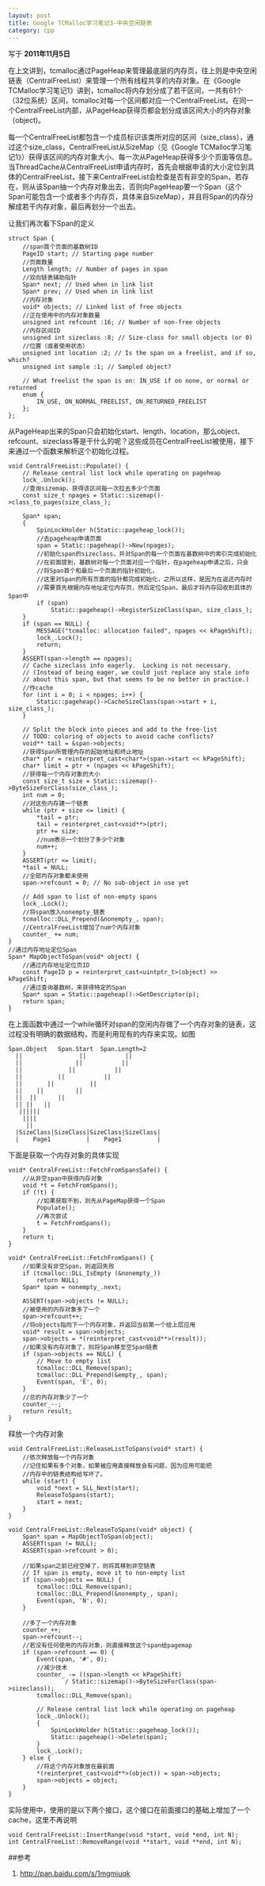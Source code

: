 ```yaml
---
layout: post
title: Google TCMalloc学习笔记3-中央空闲链表
category: cpp
---
```


写于 **2011年11月5日**

在上文讲到，tcmalloc通过PageHeap来管理最底层的内存页，往上则是中央空闲链表（CentralFreeList）来管理一个所有线程共享的内存对象。在《Google TCMalloc学习笔记1》讲到，tcmalloc将内存划分成了若干区间，一共有61个（32位系统）区间，tcmalloc对每一个区间都对应一个CentralFreeList。在同一个CentralFreeList内部，从PageHeap获得页都会划分成该区间大小的内存对象（object)。

每一个CentralFreeList都包含一个成员标识该类所对应的区间（size_class），通过这个size_class，CentralFreeList从SizeMap（见《Google TCMalloc学习笔记1》）获得该区间的内存对象大小、每一次从PageHeap获得多少个页面等信息。当ThreadCache从CentralFreeList申请内存时，首先会根据申请的大小定位到具体的CentralFreeList，接下来CentralFreeList会检查是否有非空的Span，若存在，则从该Span抽一个内存对象出去，否则向PageHeap要一个Span（这个Span可能包含一个或者多个内存页，具体来自SizeMap），并且将Span的内存分解成若干内存对象，最后再划分一个出去。

让我们再次看下Span的定义

	struct Span {
		//span首个页面的基数树ID
		PageID start; // Starting page number
		//页面数量
		Length length; // Number of pages in span
		//双向链表辅助指针
		Span* next; // Used when in link list
		Span* prev; // Used when in link list
		//内存对象
		void* objects; // Linked list of free objects
		//正在使用中的内存对象数量
		unsigned int refcount :16; // Number of non-free objects
		//内存区间ID
		unsigned int sizeclass :8; // Size-class for small objects (or 0)
		//位置（或者使用状态）
		unsigned int location :2; // Is the span on a freelist, and if so, which?
		unsigned int sample :1; // Sampled object?

		// What freelist the span is on: IN_USE if on none, or normal or returned
		enum {
			IN_USE, ON_NORMAL_FREELIST, ON_RETURNED_FREELIST
		};
	};

	
从PageHeap出来的Span只会初始化start、length、location，那么object、refcount、sizeclass等是干什么的呢？这些成员在CentralFreeList被使用，接下来通过一个函数来解析这个初始化过程。

	void CentralFreeList::Populate() {
		// Release central list lock while operating on pageheap
		lock_.Unlock();
		//查询sizemap，获得该区间每一次拉去多少个页面
		const size_t npages = Static::sizemap()->class_to_pages(size_class_);

		Span* span;
		{
			SpinLockHolder h(Static::pageheap_lock());
			//去pageheap申请页面
			span = Static::pageheap()->New(npages);
			//初始化span的sizeclass，并对Span的每一个页面在基数树中的索引完成初始化
			//在前面提到，基数树对每一个页面对应一个指针，在pageheap申请之后，只会
			//将Span首个和最后一个页面的指针初始化，
			//这里对Span的所有页面的指针都完成初始化，之所以这样，是因为在返还内存时
			//需要首先根据内存地址定位内存页，然后定位Span，最后才将内存回收到具体的Span中
			if (span)
				Static::pageheap()->RegisterSizeClass(span, size_class_);
		}
		if (span == NULL) {
			MESSAGE("tcmalloc: allocation failed", npages << kPageShift);
			lock_.Lock();
			return;
		}
		ASSERT(span->length == npages);
		// Cache sizeclass info eagerly.  Locking is not necessary.
		// (Instead of being eager, we could just replace any stale info
		// about this span, but that seems to be no better in practice.)
		//作cache
		for (int i = 0; i < npages; i++) {
			Static::pageheap()->CacheSizeClass(span->start + i, size_class_);
		}

		// Split the block into pieces and add to the free-list
		// TODO: coloring of objects to avoid cache conflicts?
		void** tail = &span->objects;
		//获得Span所管理内存的起始地址和终止地址
		char* ptr = reinterpret_cast<char*>(span->start << kPageShift);
		char* limit = ptr + (npages << kPageShift);
		//获得每一个内存对象的大小
		const size_t size = Static::sizemap()->ByteSizeForClass(size_class_);
		int num = 0;
		//对这些内存建一个链表
		while (ptr + size <= limit) {
			*tail = ptr;
			tail = reinterpret_cast<void**>(ptr);
			ptr += size;
			//num表示一个划分了多少个对象
			num++;
		}
		ASSERT(ptr <= limit);
		*tail = NULL;
		//全部内存对象都未使用
		span->refcount = 0; // No sub-object in use yet

		// Add span to list of non-empty spans
		lock_.Lock();
		//将span放入nonempty_链表
		tcmalloc::DLL_Prepend(&nonempty_, span);
		//CentralFreeList增加了num个内存对象
		counter_ += num;
	}
	//通过内存地址定位Span
	Span* MapObjectToSpan(void* object) {
		//通过内存地址定位页ID
		const PageID p = reinterpret_cast<uintptr_t>(object) >> kPageShift;
		//通过查询基数树，来获得特定的Span
		Span* span = Static::pageheap()->GetDescriptor(p);
		return span;
	}
	
在上面函数中通过一个while循环对span的空闲内存做了一个内存对象的链表，这过程没有明确的数据结构，而是利用现有的内存来实现。如图

	Span.Object   Span.Start  Span.Length=2
	  ||                ||           ||
	  ||               ||           ||
	  ||             ||           ||
	  ||          ||           ||
	  ||       ||          ||
	  ||    ||         ||
	  ||  ||      ||
	  || ||   ||
	   ||||||
	    ||||
	     || 
	  |SizeClass|SizeClass|SizeClass|SizeClass|
	  |    Page1          |    Page1          | 
  
下面是获取一个内存对象的具体实现

	void* CentralFreeList::FetchFromSpansSafe() {
		//从非空span中获得内存对象
		void *t = FetchFromSpans();
		if (!t) {
			//如果获取不到，则先从PageMap获得一个Span
			Populate();
			//再次尝试
			t = FetchFromSpans();
		}
		return t;
	}

	void* CentralFreeList::FetchFromSpans() {
		//如果没有非空Span，则返回失败
		if (tcmalloc::DLL_IsEmpty (&nonempty_))
			return NULL;
		Span* span = nonempty_.next;

		ASSERT(span->objects != NULL);
		//被使用的内存对象多了一个
		span->refcount++;
		//将objects指向下一个内存对象，并返回当前第一个给上层应用
		void* result = span->objects;
		span->objects = *(reinterpret_cast<void**>(result));
		//如果没有内存对象了，则将Span移至空Span链表
		if (span->objects == NULL) {
			// Move to empty list
			tcmalloc::DLL_Remove(span);
			tcmalloc::DLL_Prepend(&empty_, span);
			Event(span, 'E', 0);
		}
		//总的内存对象少了一个
		counter_--;
		return result;
	}
	
释放一个内存对象

	void CentralFreeList::ReleaseListToSpans(void* start) {
		//依次释放每一个内存对象
		//记住如果有多个对象，如果被应用直接释放会有问题，因为应用可能把
		//内存中的链表结构给写坏了。
		while (start) {
			void *next = SLL_Next(start);
			ReleaseToSpans(start);
			start = next;
		}
	}

	void CentralFreeList::ReleaseToSpans(void* object) {
		Span* span = MapObjectToSpan(object);
		ASSERT(span != NULL);
		ASSERT(span->refcount > 0);

		//如果span之前已经空掉了，则将其移到非空链表
		// If span is empty, move it to non-empty list
		if (span->objects == NULL) {
			tcmalloc::DLL_Remove(span);
			tcmalloc::DLL_Prepend(&nonempty_, span);
			Event(span, 'N', 0);
		}

		//多了一个内存对象
		counter_++;
		span->refcount--;
		//若没有任何使用的内存对象，则直接释放这个span给pagemap
		if (span->refcount == 0) {
			Event(span, '#', 0);
			//减少技术
			counter_ -= ((span->length << kPageShift)
					/ Static::sizemap()->ByteSizeForClass(span->sizeclass));
			tcmalloc::DLL_Remove(span);

			// Release central list lock while operating on pageheap
			lock_.Unlock();
			{
				SpinLockHolder h(Static::pageheap_lock());
				Static::pageheap()->Delete(span);
			}
			lock_.Lock();
		} else {
			//将这个内存对象放在最前面
			*(reinterpret_cast<void**>(object)) = span->objects;
			span->objects = object;
		}
	}
	
实际使用中，使用的是以下两个接口，这个接口在前面接口的基础上增加了一个cache，这里不再说明

	void CentralFreeList::InsertRange(void *start, void *end, int N);
	int CentralFreeList::RemoveRange(void **start, void **end, int N);
	
##参考
1. <http://pan.baidu.com/s/1mgmiuqk>
